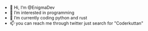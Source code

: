 - 👋 Hi, I’m @EnigmaDev
- 👀 I’m interested in programming
- 🌱 I’m currently coding python and rust
- 📫 you can reach me through twitter just search for "Coderkuttan"

<!---
CoderKuttan007/CoderKuttan007 is a ✨ special ✨ repository because its `README.md` (this file) appears on your GitHub profile.
You can click the Preview link to take a look at your changes.
--->
